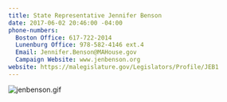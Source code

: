 ```yaml
---
title: State Representative Jennifer Benson
date: 2017-06-02 20:46:00 -04:00
phone-numbers:
  Boston Office: 617-722-2014
  Lunenburg Office: 978-582-4146 ext.4
  Email: Jennifer.Benson@MAHouse.gov
  Campaign Website: www.jenbenson.org
website: https://malegislature.gov/Legislators/Profile/JEB1
---
```


![jenbenson.gif](/uploads/jenbenson.gif)